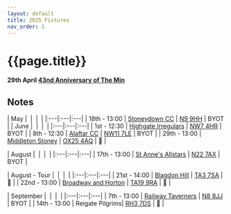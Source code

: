 ```yaml
---
layout: default
title: 2025 Fixtures
nav_order: 1
---
```


# {{page.title}}

**29th April [43nd Anniversary of The Min](/1982/clifton-hill-house)**

## Notes 


| May |  |  |  |
|:---|:---|:---|
| 18th&nbsp;-&nbsp;13:00 | [Stoneydown&nbsp;CC](stoneydown-cc) | [N9 9HH](https://maps.app.goo.gl/hpcjyP2N6YEA84G67?) | BYOT |
| June |  |  |  |
|:---|:---|:---|
| 1st&nbsp;-&nbsp;12:30 | [Highgate&nbsp;Irregulars](highgate-irregulars) | [NW7 4HR](https://maps.app.goo.gl/6XtCfCqS717gHoMe6) | BYOT |
| 8th&nbsp;-&nbsp;12:30 | [Alaftar&nbsp;CC](alaftar-cc) | [NW11 7LE](https://maps.app.goo.gl/dTy6FeEAN5mH84jy9) | BYOT |
| 29th&nbsp;-&nbsp;13:00 | [Middleton&nbsp;Stoney](middleton-stoney)  | [OX25 4AQ](https://goo.gl/maps/VPaRvUceyyN7zqbF9) | 🥪 |

| August |  |  |  |
|:---|:---|:---|
| 17th&nbsp;-&nbsp;13:00 | [St&nbsp;Anne's&nbsp;Allstars](st-annes-allstars) | [N22 7AX](https://maps.app.goo.gl/wuhYQfawQnkMXxeY9) | BYOT |

| August - Tour |  |  |  |
|:---|:---|:---|
| 21st&nbsp;-&nbsp;14:00 | [Blagdon&nbsp;Hill](blagdon-hill) | [TA3 7SA](https://goo.gl/maps/H6iLZLNcja12) | 🥪 |
| 22nd&nbsp;-&nbsp;13:00 | [Broadway&nbsp;and&nbsp;Horton](broadway-and-horton) | [TA19 9RA](https://goo.gl/maps/hVamJL8if6v) | 🥪 |

| September |  |  |  |
|:---|:---|:---|
| 7th&nbsp;-&nbsp;13:00 | [Railway&nbsp;Taverners](railway-taverners) | [N8 8JJ](https://maps.app.goo.gl/AY6YGTFG9fLaRCCk6) | BYOT |
| 14th&nbsp;-&nbsp;13:00 | Reigate&nbsp;Pilgrims| [RH3 7DS](https://goo.gl/maps/APtKSjuaQ5v) | 🥪 |

